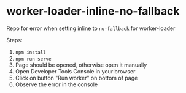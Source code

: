 # worker-loader-inline-no-fallback
Repo for error when setting inline to `no-fallback` for worker-loader

Steps:

1. `npm install`
2. `npm run serve`
3. Page should be opened, otherwise open it manually
4. Open Developer Tools Console in your browser
5. Click on button "Run worker" on bottom of page
6. Observe the error in the console
